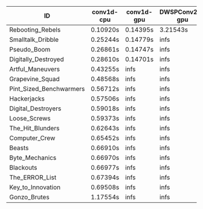 |ID|conv1d-cpu|conv1d-gpu|DWSPConv2D-gpu|gemm-gpu|avg|
|-|-|-|-|-|-|
|Rebooting_Rebels|0.10920s|0.14395s|3.21543s|1.93166s|1.35006s|
|Smalltalk_Dribble|0.25244s|0.14779s|infs|2.04775s|infs|
|Pseudo_Boom|0.26861s|0.14747s|infs|4.71304s|infs|
|Digitally_Destroyed|0.28610s|0.14701s|infs|2.70743s|infs|
|Artful_Maneuvers|0.43255s|infs|infs|4.75296s|infs|
|Grapevine_Squad|0.48568s|infs|infs|4.69844s|infs|
|Pint_Sized_Benchwarmers|0.56712s|infs|infs|4.69593s|infs|
|Hackerjacks|0.57506s|infs|infs|4.72681s|infs|
|Digital_Destroyers|0.59018s|infs|infs|4.75555s|infs|
|Loose_Screws|0.59373s|infs|infs|4.74237s|infs|
|The_Hit_Blunders|0.62643s|infs|infs|4.74717s|infs|
|Computer_Crew|0.65452s|infs|infs|4.77195s|infs|
|Beasts|0.66910s|infs|infs|4.74924s|infs|
|Byte_Mechanics|0.66970s|infs|infs|4.78436s|infs|
|Blackouts|0.66977s|infs|infs|4.72282s|infs|
|The_ERROR_List|0.67394s|infs|infs|4.73527s|infs|
|Key_to_Innovation|0.69508s|infs|infs|4.74965s|infs|
|Gonzo_Brutes|1.17554s|infs|infs|4.73542s|infs|
